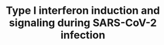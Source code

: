 ---
annotations:
- id: DOID:0080600
  parent: disease by infectious agent
  type: Disease Ontology
  value: COVID-19
- id: DOID:2945
  parent: disease by infectious agent
  type: Disease Ontology
  value: severe acute respiratory syndrome
- id: DOID:934
  parent: disease by infectious agent
  type: Disease Ontology
  value: viral infectious disease
- id: PW:0000895
  parent: signaling pathway
  type: Pathway Ontology
  value: type I interferon signaling pathway
- id: PW:0000003
  parent: signaling pathway
  type: Pathway Ontology
  value: signaling pathway
authors:
- AlexanderPico
- Egonw
- Fehrhart
- NhungP
- DeSl
- AnnaNi
- Eweitz
- Finterly
- Mkutmon
citedin:
- link: PMC9519890
  title: 'Tissue-specific pathway activities: A retrospective analysis in COVID-19
    patients (2022)'
- link: PMC9537444
  title: Bioinformatics and systems-biology analysis to determine the effects of Coronavirus
    disease 2019 on patients with allergic asthma (2022)
- link: 10.3389/fcimb.2023.1280223
  title: Discovering common pathogenetic processes between COVID-19 and tuberculosis
    by bioinformatics and system biology approach (2023)
- link: 10.1155/2022/3515001
  title: Combination of Enrichment Using Gene Ontology and Transcriptomic Analysis
    Revealed Contribution of Interferon Signaling to Severity of COVID-19 (2022)
- link: 10.1038/s41586-024-07873-4
  title: Fibrin drives thromboinflammation and neuropathology in COVID-19 (2024)
- link: 10.3390/ijms25115731
  title: Longitudinal Neuropathological Consequences of Extracranial Radiation Therapy
    in Mice (2024)
- link: 10.3390/ijms25115731
  title: Longitudinal Neuropathological Consequences of Extracranial Radiation Therapy
    in Mice (2024)
communities:
- COVID19
description: The induction of Type I interferons and signaling is the first response
  leading to the innate immune reactions during SARS-COV-2 infection. The virus can
  enter host cells through two mechanisms. If it enters the cell via diffusion mediated
  by TMPRSS2, the virus ssRNA will be detected by RIG-I and MDA5 in the cytosol. If
  the virus enters the cell via endocytosis, the spike proteins will be processed
  by CTSL in the lysosome leading to the detection of ssRNA by TLR3,7 and 9 (PMID
  33506952). The extracellular virus can also be detected by TLR2,4 and 6 (PMID 33506952).
  The higher production of TLR4 in men and the presence of TLR7 on the X chromosome
  may contribute to the different responses between women and men during SARS-CoV
  2 infection (PMID 33506952).   TLR7 MYD88-dependent signaling is inhibited at multiple
  steps by the SARS-CoV Papain-Like Protease (PLpro) domain of nsp3 (red oval). The
  signaling pathway is critical to induction of type I interferons (INF-I) via IRF3,
  AP-1 and NFkB transcription factors. INF-I triggers the JAK/STAT pathway leading
  to the induction of interferon-stimulated genes (ISGs), such as OAS and PKR, which
  go one to conduct the innate immune response. TREML4 has been shown to be necessary
  for MYD88 recruitment by TLR7 and STAT1 participation. The inhibition of SARS-CoV-2
  PLpro by GRL0617 is proposed based on Ratia, et al. 2008 and 100% sequence identity
  between SARS-CoV and SARS-CoV-2 across all 13 residues of PLpro involved in binding
  GRL0617 (82.9% identity across 316 amino acids) as determined by the alignment of
  RefSeq YP_009725299.1 and PDB 3E9S (https://alexanderpico.github.io/SARS-CoV-2_Alignments/#Nsp3_PLpro_domain).
  The antimicrobial agent, azithromycin, is in clincal trials as COVID-19 therapy
  in combination with hydroxychloroquine (Gautret 2020) has been shown to modulate
  inflammation by inhibiting the activation of many of these same transcription factors.
last-edited: 2023-02-07
ndex: 9f30ac89-8b6f-11eb-9e72-0ac135e8bacf
organisms:
- Homo sapiens
redirect_from:
- /index.php/Pathway:WP4868
- /instance/WP4868
- /instance/WP4868_r125361
revision: r125361
schema-jsonld:
- '@context': https://schema.org/
  '@id': https://wikipathways.github.io/pathways/WP4868.html
  '@type': Dataset
  creator:
    '@type': Organization
    name: WikiPathways
  description: The induction of Type I interferons and signaling is the first response
    leading to the innate immune reactions during SARS-COV-2 infection. The virus
    can enter host cells through two mechanisms. If it enters the cell via diffusion
    mediated by TMPRSS2, the virus ssRNA will be detected by RIG-I and MDA5 in the
    cytosol. If the virus enters the cell via endocytosis, the spike proteins will
    be processed by CTSL in the lysosome leading to the detection of ssRNA by TLR3,7
    and 9 (PMID 33506952). The extracellular virus can also be detected by TLR2,4
    and 6 (PMID 33506952). The higher production of TLR4 in men and the presence of
    TLR7 on the X chromosome may contribute to the different responses between women
    and men during SARS-CoV 2 infection (PMID 33506952).   TLR7 MYD88-dependent signaling
    is inhibited at multiple steps by the SARS-CoV Papain-Like Protease (PLpro) domain
    of nsp3 (red oval). The signaling pathway is critical to induction of type I interferons
    (INF-I) via IRF3, AP-1 and NFkB transcription factors. INF-I triggers the JAK/STAT
    pathway leading to the induction of interferon-stimulated genes (ISGs), such as
    OAS and PKR, which go one to conduct the innate immune response. TREML4 has been
    shown to be necessary for MYD88 recruitment by TLR7 and STAT1 participation. The
    inhibition of SARS-CoV-2 PLpro by GRL0617 is proposed based on Ratia, et al. 2008
    and 100% sequence identity between SARS-CoV and SARS-CoV-2 across all 13 residues
    of PLpro involved in binding GRL0617 (82.9% identity across 316 amino acids) as
    determined by the alignment of RefSeq YP_009725299.1 and PDB 3E9S (https://alexanderpico.github.io/SARS-CoV-2_Alignments/#Nsp3_PLpro_domain).
    The antimicrobial agent, azithromycin, is in clincal trials as COVID-19 therapy
    in combination with hydroxychloroquine (Gautret 2020) has been shown to modulate
    inflammation by inhibiting the activation of many of these same transcription
    factors.
  keywords:
  - ACE2
  - GRL0617
  - IFNAR1
  - IFNAR2
  - IKBKE
  - INF-I alpha/ beta
  - IRAK4
  - IRF3
  - IRF7
  - IRF9
  - JAK1
  - MAVS
  - 'MDA5 '
  - MYD88
  - OAS1
  - OAS2
  - OAS3
  - PKR
  - PLpro (nsp3)
  - RIG-I (DDX58)
  - STAT1
  - STAT2
  - TBK1
  - TLR2
  - TLR3
  - TLR4
  - TLR6
  - TLR7
  - TLR9
  - TMPRSS2
  - TRAF3
  - TRAF6
  - 'TREML4 '
  - TYK2
  - azithromycin
  - nsp1
  - nsp10
  - nsp13
  - nsp14
  - nsp15
  - nsp16
  - orf3a
  - orf6
  license: CC0
  name: Type I interferon induction and signaling during SARS-CoV-2 infection
seo: CreativeWork
title: Type I interferon induction and signaling during SARS-CoV-2 infection
wpid: WP4868
---